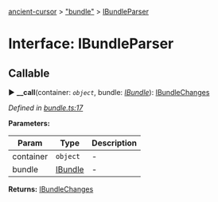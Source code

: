 [ancient-cursor](../README.md) > ["bundle"](../modules/_bundle_.md) > [IBundleParser](../interfaces/_bundle_.ibundleparser.md)



# Interface: IBundleParser

## Callable
► **__call**(container: *`object`*, bundle: *[IBundle](_bundle_.ibundle.md)*): [IBundleChanges](_bundle_.ibundlechanges.md)



*Defined in [bundle.ts:17](https://github.com/AncientSouls/Cursor/blob/e099e34/src/lib/bundle.ts#L17)*



**Parameters:**

| Param | Type | Description |
| ------ | ------ | ------ |
| container | `object`   |  - |
| bundle | [IBundle](_bundle_.ibundle.md)   |  - |





**Returns:** [IBundleChanges](_bundle_.ibundlechanges.md)





